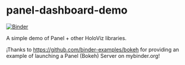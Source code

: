 # panel-dashboard-demo

[![Binder](https://mybinder.org/badge_logo.svg)](https://ovh.mybinder.org/v2/gh/julioasotodv/panel-dashboard-demo/master?urlpath=/proxy/5006/dashboard)

A simple demo of Panel + other HoloViz libraries.

¡Thanks to https://github.com/binder-examples/bokeh for providing an example of launching a Panel (Bokeh) Server on mybinder.org!
